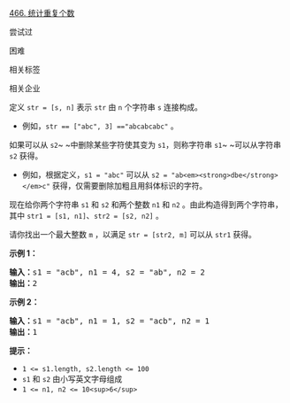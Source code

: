 [466. 统计重复个数](https://leetcode.cn/problems/count-the-repetitions/)

尝试过

困难

相关标签

相关企业

定义 `str = [s, n]` 表示 `str` 由 `n` 个字符串 `s` 连接构成。

* 例如，`str == ["abc", 3] =="abcabcabc"` 。

如果可以从 `s2`~ ~中删除某些字符使其变为 `s1`，则称字符串 `s1`~ ~可以从字符串 `s2` 获得。

* 例如，根据定义，`s1 = "abc"` 可以从 `s2 = "ab<em><strong>dbe</strong></em>c"` 获得，仅需要删除加粗且用斜体标识的字符。

现在给你两个字符串 `s1` 和 `s2` 和两个整数 `n1` 和 `n2` 。由此构造得到两个字符串，其中 `str1 = [s1, n1]`、`str2 = [s2, n2]` 。

请你找出一个最大整数 `m` ，以满足 `str = [str2, m]` 可以从 `str1` 获得。

**示例 1：**

<pre><strong>输入：</strong>s1 = "acb", n1 = 4, s2 = "ab", n2 = 2
<strong>输出：</strong>2
</pre>

**示例 2：**

<pre><strong>输入：</strong>s1 = "acb", n1 = 1, s2 = "acb", n2 = 1
<strong>输出：</strong>1
</pre>

**提示：**

* `1 <= s1.length, s2.length <= 100`
* `s1` 和 `s2` 由小写英文字母组成
* `1 <= n1, n2 <= 10<sup>6</sup>`
